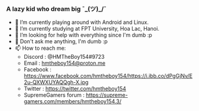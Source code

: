 ### A lazy kid who dream big ¯\_(ツ)_/¯
- 🔭 I’m currently playing around with Android and Linux.
- 🌱 I’m currently studying at FPT University, Hoa Lac, Hanoi.
- 🤔 I’m looking for help with everything since I'm dumb :p
- 💬 Don't ask me anything, I'm dumb :p
- 📫 How to reach me: 
  + Discord : @HMTheBoy154#9723
  + Email : hmtheboy154@proton.me
  + Facebook : https://www.facebook.com/hmtheboy154/https://i.ibb.co/dPgGjNv/E2u-QXWXUYAQQgh-X.jpg
  + Twitter : https://twitter.com/hmtheboy154
  + SupremeGamers forum : https://supreme-gamers.com/members/hmtheboy154.3/
